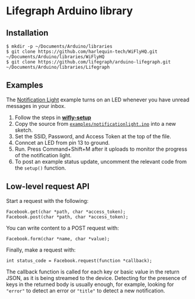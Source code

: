 # Lifegraph Arduino library

## Installation

```
$ mkdir -p ~/Documents/Arduino/libraries
$ git clone https://github.com/harlequin-tech/WiFlyHQ.git ~/Documents/Arduino/libraries/WiFlyHQ
$ git clone https://github.com/lifegraph/arduino-lifegraph.git ~/Documents/Arduino/libraries/Lifegraph
```

## Examples

The [Notification Light](https://raw.github.com/lifegraph/arduino-lifegraph/master/examples/notificationlight.ino) example turns on an LED whenever you have unread messages in your inbox.

1. Follow the steps in [**wifly-setup**](https://github.com/lifegraph/wifly-setup) 
2. Copy the source from [`examples/notificationlight.ino`](https://raw.github.com/lifegraph/arduino-lifegraph/master/examples/notificationlight.ino) into a new sketch.
3. Set the SSID, Password, and Access Token at the top of the file.
4. Conncet an LED from pin 13 to ground.
5. Run. Press Command+Shift+M after it uploads to monitor the progress of the notification light.
6. To post an example status update, uncomment the relevant code from the `setup()` function.

## Low-level request API

Start a request with the following:

```
Facebook.get(char *path, char *access_token);
Facebook.post(char *path, char *access_token);
```

You can write content to a POST request with:

```
Facebook.form(char *name, char *value);
```

Finally, make a request with:

```
int status_code = Facebook.request(function *callback);
```

The callback function is called for each key or basic value in the return JSON, as it is being streamed to the device. Detecting for the presence of keys in the returned body is usually enough, for example, looking for `"error"` to detect an error or `"title"` to detect a new notification.
